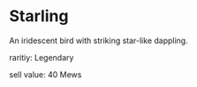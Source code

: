 # Starling

An iridescent bird with striking star-like dappling.

raritiy: Legendary

sell value: 40 Mews